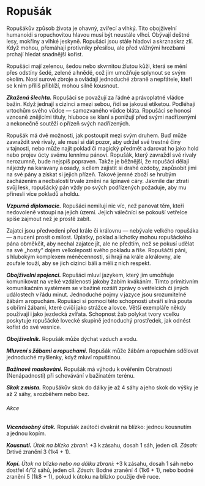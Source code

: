 # Ropušák
  
Ropušákův způsob života je ohavný, zvířecí a vlhký. Tito obojživelní humanoidi s ropuchovitou hlavou musí být neustále vlhcí. Obývají deštné lesy, mokřiny a vlhké jeskyně. Ropušáci jsou stále hladoví a skrznaskrz zlí. Když mohou, přemáhají protivníky přesilou, ale před vážnými hrozbami prchají hledat snadnější kořist.
  
Ropušáci mají zelenou, šedou nebo skvrnitou žlutou kůži, která se mění přes odstíny šedé, zelené a hnědé, což jim umožňuje splynout se svým okolím. Nosí surové zbroje a ovládají jednoduché zbraně a nepřátele, kteří se k nim příliš přiblíží, mohou silně kousnout.
  
***Zkažená šlechta.*** Ropušáci se považují za řádné a právoplatné vládce bažin. Když jednají s cizinci a mezi sebou, řídí se jakousi etiketou. Podléhají vrtochům svého vůdce — samozvaného vůdce bláta. Ropušáci se honosí vznosně znějícími tituly, hluboce se klaní a ponižují před svými nadřízenými a nekonečně soutěží o přízeň svých nadřízených.
  
Ropušák má dvě možnosti, jak postoupit mezi svým druhem. Buď může zavraždit své rivaly, ale musí si dát pozor, aby udržel své trestné činy v tajnosti, nebo může najít poklad či magický předmět a darovat ho jako hold nebo projev úcty svému lennímu pánovi. Ropušák, který zavraždí své rivaly nerozumně, bude nejspíš popraven. Takže je běžnější, že ropušáci dělají nájezdy na karavany a osady, s cílem zajistit si drahé ozdoby, zapůsobit jimi na své pány a získat si jejich přízeň. Takové jemné zboží se hrubým zacházením a nedbalostí trvale změní na špinavé cáry. Jakmile dar ztratí svůj lesk, ropušácký pán vždy po svých podřízených požaduje, aby mu přinesli více pokladů a holdu.
  
***Vzpurná diplomacie.*** Ropušáci nemilují nic víc, než panovat těm, kteří nedovoleně vstoupí na jejich území. Jejich válečníci se pokouší vetřelce spíše zajmout než je prostě zabít.
  
Zajatci jsou předvedeni před krále či královnu — nebývale velkého ropušáka — a nuceni prosit o milost. Úplatky, poklad a lichotky mohou ropušáckého pána obměkčit, aby nechal zajatce jít, ale ne předtím, než se pokusí udělat na své „hosty“ dojem velkolepostí svého pokladu a říše. Ropušáčtí páni, s hlubokým komplexem méněcennosti, si hrají na krále a královny, ale zoufale touží, aby se jich cizinci báli a měli z nich respekt.
  
***Obojživelní spojenci.*** Ropušáci mluví jazykem, který jim umožňuje komunikovat na velké vzdálenosti jakoby žabím kvákáním. Tímto primitivním komunikačním systémem se v bažině rozšíří zprávy o vetřelcích či jiných událostech v řádu minut. Jednoduché pojmy v jazyce jsou srozumitelné žábám a ropuchám. Ropušáci si pomocí této schopnosti utváří silná pouta s obřími žábami, které cvičí jako strážce a lovce. Větší exempláře někdy používají i jako jezdecká zvířata. Schopnost žab polykat tvory vcelku poskytuje ropušácké lovecké skupině jednoduchý prostředek, jak odnést kořist do své vesnice.

<Monster 
    title="Ropušák"
    subtitle="Střední humanoid (ropušák), neutrální zlo"
    armor-class="15 (usňová zbroj, štít)"
    hit-points="11 (2k8 + 2)"
    speed="4 sáhy, plavání 8 sáhů"
    str="12 (+1)"
    dex="12 (+1)"
    con="13 (+1)"
    int="7 (-2)"
    wis="10 (+0)"
    cha="7 (-2)"
    saving-throws=""
    skills="Nenápadnost +3"
    damage-vulnerabilities=""
    damage-resistances=""
    damage-immunities=""
    condition-immunities=""
    senses=" pasivní Vnímání 10"
    languages="ropušákovština"
    challenge="1/4 (50 ZK)"
    >

***Obojživelník.*** Ropušák může dýchat vzduch a vodu.
  
***Mluvení s žábami a ropuchami.*** Ropušák může žábám a ropuchám sdělovat jednoduché myšlenky, když mluví ropuštinou.
  
***Bažinové maskování.*** Ropušák má výhodu k ověřením Obratnosti (Nenápadnosti) při schovávání v bažinatém terénu.
  
***Skok z místa.*** Ropušákův skok do dálky je až 4 sáhy a jeho skok do výšky je až 2 sáhy, s rozběhem nebo bez.
  
###### Akce
  
***Vícenásobný útok.*** Ropušák zaútočí dvakrát na blízko: jednou kousnutím a jednou kopím.
  
***Kousnutí.*** *Útok na blízko zbraní:* +3 k zásahu, dosah 1 sáh, jeden cíl. *Zásah:* Drtivé zranění 3 (1k4 + 1).
  
***Kopí.*** *Útok na blízko nebo na dálku zbraní:* +3 k zásahu, dosah 1 sáh nebo dostřel 4/12 sáhů, jeden cíl. *Zásah:* Bodné zranění 4 (1k6 + 1), nebo bodné zranění 5 (1k8 + 1), pokud k útoku na blízko použije dvě ruce.

</Monster> 
